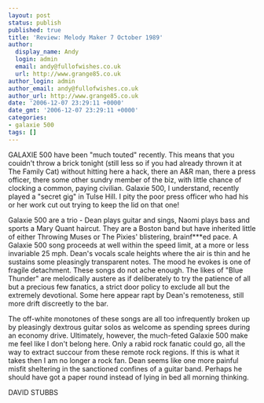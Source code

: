 ```yaml
---
layout: post
status: publish
published: true
title: 'Review: Melody Maker 7 October 1989'
author:
  display_name: Andy
  login: admin
  email: andy@fullofwishes.co.uk
  url: http://www.grange85.co.uk
author_login: admin
author_email: andy@fullofwishes.co.uk
author_url: http://www.grange85.co.uk
date: '2006-12-07 23:29:11 +0000'
date_gmt: '2006-12-07 23:29:11 +0000'
categories:
- galaxie 500
tags: []
---
```

<p>GALAXIE 500 have been "much touted" recently. This means that you couidn't throw a brick tonight (still less so if you had already thrown it at The Family Cat) without hitting here a hack, there an A&R man, there a press officer, there some other sundry member of the biz, with little chance of clocking a common, paying civilian. Galaxie 500, I understand, recently played a "secret gig" in Tulse Hill. I pity the poor press officer who had his or her work cut out trying to keep the lid on that one!</p>
<p>Galaxie 500 are a trio - Dean plays guitar and sings, Naomi plays bass and sports a Mary Quant haircut. They are a Boston band but have inherited little of either Throwing Muses or The Pixies' blistering, brainf***ed pace. A Galaxie 500 song proceeds at well within the speed limit, at a more or less invariable 25 mph. Dean's vocals scale heights where the air is thin and he sustains some pleasingly transparent notes. The mood he evokes is one of fragile detachment. These songs do not ache enough. The likes of "Blue Thunder" are melodically austere as if deliberately to try the patience of all but a precious few fanatics, a strict door policy to exclude all but the extremely devotional. Some here appear rapt by Dean's remoteness, still more drift discreetly to the bar.</p>
<p>The off-white monotones of these songs are all too infrequently broken up by pleasingly dextrous guitar solos as welcome as spending sprees during an economy drive. Ultimately, however, the much-feted Galaxie 500 make me feel like I don't belong here. Only a rabid rock fanatic could go, all the way to extract succour from these remote rock regions. If this is what it takes then I am no longer a rock fan. Dean seems like one more painful misfit sheltering in the sanctioned confines of a guitar band. Perhaps he should have got a paper round instead of lying in bed all morning thinking.</p>
<p>DAVID STUBBS</p>
